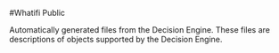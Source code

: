 #Whatifi Public

Automatically generated files from the Decision Engine. These files are descriptions of objects supported by the Decision Engine.
